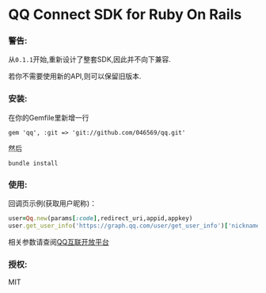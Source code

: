 QQ Connect SDK for Ruby On Rails
================

### 警告:

从`0.1.1`开始,重新设计了整套SDK,因此并不向下兼容.

若你不需要使用新的API,则可以保留旧版本.

### 安装:
    
在你的Gemfile里新增一行

`gem 'qq', :git => 'git://github.com/046569/qq.git'`

然后

`bundle install`

### 使用:


回调页示例(获取用户昵称)：

```Ruby
user=Qq.new(params[:code],redirect_uri,appid,appkey)
user.get_user_info('https://graph.qq.com/user/get_user_info')['nickname']
```

相关参数请查阅[QQ互联开放平台](http://connect.qq.com/intro/login/)


### 授权:

MIT

